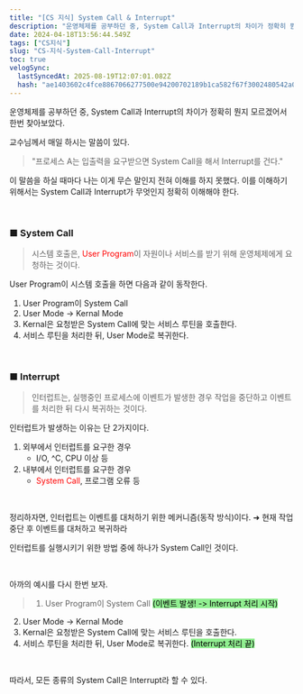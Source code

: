 ```yaml
---
title: "[CS 지식] System Call & Interrupt"
description: "운영체제를 공부하던 중, System Call과 Interrupt의 차이가 정확히 뭔지 모르겠어서 한번 찾아보았다."
date: 2024-04-18T13:56:44.549Z
tags: ["CS지식"]
slug: "CS-지식-System-Call-Interrupt"
toc: true
velogSync:
  lastSyncedAt: 2025-08-19T12:07:01.082Z
  hash: "ae1403602c4fce8867066277500e94200702189b1ca582f67f3002480542a053"
---
```


운영체제를 공부하던 중, System Call과 Interrupt의 차이가 정확히 뭔지 모르겠어서 한번 찾아보았다.

교수님께서 매일 하시는 말씀이 있다.
>"프로세스 A는 입출력을 요구받으면 System Call을 해서 Interrupt를 건다."

이 말씀을 하실 때마다 나는 이게 무슨 말인지 전혀 이해를 하지 못했다.
이를 이해하기 위해서는 System Call과 Interrupt가 무엇인지 정확히 이해해야 한다.

<br>

### ■ System Call
>시스템 호출은, <span style = "color:red">User Program</span>이 자원이나 서비스를 받기 위해 운영체제에게 요청하는 것이다.

User Program이 시스템 호출을 하면 다음과 같이 동작한다.

1. User Program이 System Call
2. User Mode -> Kernal Mode
3. Kernal은 요청받은 System Call에 맞는 서비스 루틴을 호출한다.
4. 서비스 루틴을 처리한 뒤, User Mode로 복귀한다.

<br>

### ■ Interrupt
> 인터럽트는, 실행중인 프로세스에 이벤트가 발생한 경우 작업을 중단하고 이벤트를 처리한 뒤 다시 복귀하는 것이다.

인터럽트가 발생하는 이유는 단 2가지이다.

1. 외부에서 인터럽트를 요구한 경우
   - I/O, ^C, CPU 이상 등
2. 내부에서 인터럽트를 요구한 경우
   - <span style = "color:red">System Call</span>, 프로그램 오류 등
   
<br>

정리하자면, 인터럽트는 이벤트를 대처하기 위한 메커니즘(동작 방식)이다.
➜ 현재 작업 중단 후 이벤트를 대처하고 복귀하라

인터럽트를 실행시키기 위한 방법 중에 하나가 System Call인 것이다.

<br>

아까의 예시를 다시 한번 보자.
>1. User Program이 System Call <span style = "background-color: lightgreen; color:black">(이벤트 발생! -> Interrupt 처리 시작)</span>
2. User Mode -> Kernal Mode
3. Kernal은 요청받은 System Call에 맞는 서비스 루틴을 호출한다.
4. 서비스 루틴을 처리한 뒤, User Mode로 복귀한다. <span style = "background-color: lightgreen; color:black">(Interrupt 처리 끝)</span>

<br>

따라서, 모든 종류의 System Call은 Interrupt라 할 수 있다.